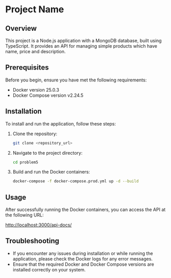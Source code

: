 # Project Name

## Overview

This project is a Node.js application with a MongoDB database, built using TypeScript. It provides an API for managing simple products which have name, price and description.

## Prerequisites

Before you begin, ensure you have met the following requirements:

- Docker version 25.0.3
- Docker Compose version v2.24.5

## Installation

To install and run the application, follow these steps:

1. Clone the repository:

    ```bash
    git clone <repository_url>
    ```

2. Navigate to the project directory:

    ```bash
    cd problem5
    ```

3. Build and run the Docker containers:

    ```bash
    docker-compose -f docker-compose.prod.yml up -d --build
    ```

## Usage

After successfully running the Docker containers, you can access the API at the following URL:

[http://localhost:3000/api-docs/](http://localhost:3000/api-docs/)

## Troubleshooting

- If you encounter any issues during installation or while running the application, please check the Docker logs for any error messages.
- Ensure that the required Docker and Docker Compose versions are installed correctly on your system.